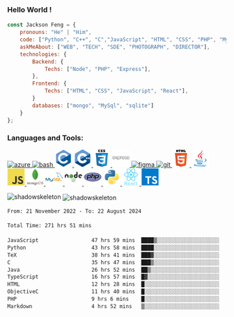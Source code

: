 ### Hello World !
```javascript
const Jackson Feng = {
    pronouns: "He" | "Him",
    code: ["Python", "C++", "C","JavaScript", "HTML", "CSS", "PHP", "MySQL"],
    askMeAbout: ["WEB", "TECH", "SDE", "PHOTOGRAPH", "DIRECTOR"],
    technologies: {
        Backend: {
            Techs: ["Node", "PHP", "Express"],
        },
        Frontend: {
            Techs: ["HTML", "CSS", "JavaScript", "React"],
        }
        databases: ["mongo", "MySql", "sqlite"]
    }
};
```
<h3 align="left">Languages and Tools:</h3>
<p align="left"> <a href="https://azure.microsoft.com/en-in/" target="_blank" rel="noreferrer"> <img src="https://www.vectorlogo.zone/logos/microsoft_azure/microsoft_azure-icon.svg" alt="azure" width="40" height="40"/> </a> <a href="https://www.gnu.org/software/bash/" target="_blank" rel="noreferrer"> <img src="https://www.vectorlogo.zone/logos/gnu_bash/gnu_bash-icon.svg" alt="bash" width="40" height="40"/> </a> <a href="https://www.cprogramming.com/" target="_blank" rel="noreferrer"> <img src="https://raw.githubusercontent.com/devicons/devicon/master/icons/c/c-original.svg" alt="c" width="40" height="40"/> </a> <a href="https://www.w3schools.com/cpp/" target="_blank" rel="noreferrer"> <img src="https://raw.githubusercontent.com/devicons/devicon/master/icons/cplusplus/cplusplus-original.svg" alt="cplusplus" width="40" height="40"/> </a> <a href="https://www.w3schools.com/css/" target="_blank" rel="noreferrer"> <img src="https://raw.githubusercontent.com/devicons/devicon/master/icons/css3/css3-original-wordmark.svg" alt="css3" width="40" height="40"/> </a> <a href="https://expressjs.com" target="_blank" rel="noreferrer"> <img src="https://raw.githubusercontent.com/devicons/devicon/master/icons/express/express-original-wordmark.svg" alt="express" width="40" height="40"/> </a> <a href="https://www.figma.com/" target="_blank" rel="noreferrer"> <img src="https://www.vectorlogo.zone/logos/figma/figma-icon.svg" alt="figma" width="40" height="40"/> </a> <a href="https://git-scm.com/" target="_blank" rel="noreferrer"> <img src="https://www.vectorlogo.zone/logos/git-scm/git-scm-icon.svg" alt="git" width="40" height="40"/> </a> <a href="https://www.w3.org/html/" target="_blank" rel="noreferrer"> <img src="https://raw.githubusercontent.com/devicons/devicon/master/icons/html5/html5-original-wordmark.svg" alt="html5" width="40" height="40"/> </a> <a href="https://www.java.com" target="_blank" rel="noreferrer"> <img src="https://raw.githubusercontent.com/devicons/devicon/master/icons/java/java-original.svg" alt="java" width="40" height="40"/> </a> <a href="https://developer.mozilla.org/en-US/docs/Web/JavaScript" target="_blank" rel="noreferrer"> <img src="https://raw.githubusercontent.com/devicons/devicon/master/icons/javascript/javascript-original.svg" alt="javascript" width="40" height="40"/> </a> <a href="https://www.mongodb.com/" target="_blank" rel="noreferrer"> <img src="https://raw.githubusercontent.com/devicons/devicon/master/icons/mongodb/mongodb-original-wordmark.svg" alt="mongodb" width="40" height="40"/> </a> <a href="https://www.mysql.com/" target="_blank" rel="noreferrer"> <img src="https://raw.githubusercontent.com/devicons/devicon/master/icons/mysql/mysql-original-wordmark.svg" alt="mysql" width="40" height="40"/> </a> <a href="https://nodejs.org" target="_blank" rel="noreferrer"> <img src="https://raw.githubusercontent.com/devicons/devicon/master/icons/nodejs/nodejs-original-wordmark.svg" alt="nodejs" width="40" height="40"/> </a> <a href="https://www.php.net" target="_blank" rel="noreferrer"> <img src="https://raw.githubusercontent.com/devicons/devicon/master/icons/php/php-original.svg" alt="php" width="40" height="40"/> </a> <a href="https://www.python.org" target="_blank" rel="noreferrer"> <img src="https://raw.githubusercontent.com/devicons/devicon/master/icons/python/python-original.svg" alt="python" width="40" height="40"/> </a> <a href="https://reactjs.org/" target="_blank" rel="noreferrer"> <img src="https://raw.githubusercontent.com/devicons/devicon/master/icons/react/react-original-wordmark.svg" alt="react" width="40" height="40"/> </a> <a href="https://www.typescriptlang.org/" target="_blank" rel="noreferrer"> <img src="https://raw.githubusercontent.com/devicons/devicon/master/icons/typescript/typescript-original.svg" alt="typescript" width="40" height="40"/> </a> </p>

<p><img align="left" src="https://github-readme-stats.vercel.app/api/top-langs?username=shadowskeleton&show_icons=true&locale=en&layout=compact" alt="shadowskeleton" /></p>

<p>&nbsp;<img align="center" src="https://github-readme-stats.vercel.app/api?username=shadowskeleton&show_icons=true&locale=en" alt="shadowskeleton" /></p>



<!--START_SECTION:waka-->

```txt
From: 21 November 2022 - To: 22 August 2024

Total Time: 271 hrs 51 mins

JavaScript                 47 hrs 59 mins  ████▒░░░░░░░░░░░░░░░░░░░░   17.65 %
Python                     43 hrs 58 mins  ████░░░░░░░░░░░░░░░░░░░░░   16.18 %
TeX                        38 hrs 41 mins  ███▓░░░░░░░░░░░░░░░░░░░░░   14.23 %
C                          35 hrs 47 mins  ███▒░░░░░░░░░░░░░░░░░░░░░   13.17 %
Java                       26 hrs 52 mins  ██▒░░░░░░░░░░░░░░░░░░░░░░   09.89 %
TypeScript                 16 hrs 57 mins  █▓░░░░░░░░░░░░░░░░░░░░░░░   06.24 %
HTML                       12 hrs 28 mins  █░░░░░░░░░░░░░░░░░░░░░░░░   04.59 %
ObjectiveC                 11 hrs 40 mins  █░░░░░░░░░░░░░░░░░░░░░░░░   04.29 %
PHP                        9 hrs 6 mins    █░░░░░░░░░░░░░░░░░░░░░░░░   03.35 %
Markdown                   4 hrs 52 mins   ▒░░░░░░░░░░░░░░░░░░░░░░░░   01.79 %
```

<!--END_SECTION:waka-->

